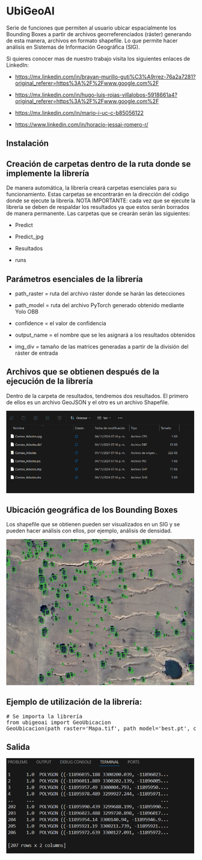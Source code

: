 # UbiGeoAI


Serie de funciones que permiten al usuario ubicar espacialmente los Bounding Boxes a partir de archivos georreferenciados (ráster) generando de esta manera, archivos en formato shapefile. Lo que permite hacer análisis en Sistemas de Información Geográfica (SIG).

Si quieres conocer mas de nuestro trabajo visita los siguientes enlaces de LinkedIn:

- https://mx.linkedin.com/in/brayan-murillo-guti%C3%A9rrez-76a2a7281?original_referer=https%3A%2F%2Fwww.google.com%2F

- https://mx.linkedin.com/in/hugo-luis-rojas-villalobos-5918661a4?original_referer=https%3A%2F%2Fwww.google.com%2F

- https://mx.linkedin.com/in/mario-i-uc-c-b85056122

- https://www.linkedin.com/in/horacio-jessai-romero-r/

## Instalación

## Creación de carpetas dentro de la ruta donde se implemente la librería  

De manera automática, la librería creará carpetas esenciales para su funcionamiento. Estas carpetas se encontrarán en la dirección del código donde se ejecute la librería. NOTA IMPORTANTE: cada vez que se ejecute la librería se deben de respaldar los resultados ya que estos serán borrados de manera permanente. Las carpetas que se crearán serán las siguientes:

- Predict

- Predict_jpg

- Resultados

- runs  

## Parámetros esenciales de la librería  

- path_raster = ruta del archivo ráster donde se harán las detecciones    

- path_model = ruta del archivo PyTorch generado obtenido mediante Yolo OBB 

- confidence = el valor de confidencia

- output_name = el nombre que se les asignará a los resultados obtenidos

- img_div = tamaño de las matrices generadas a partir de la división del ráster de entrada

## Archivos que se obtienen después de la ejecución de la librería 

Dentro de la carpeta de resultados, tendremos dos resultados. El primero de ellos es un archivo GeoJSON y el otro es un archivo Shapefile.

<img src="Figuras/Resultados 1.png?raw=true" alt="Ejemplo de salida" style="max-width: 500px;">

## Ubicación geográfica de los Bounding Boxes

Los shapefile que se obtienen pueden ser visualizados en un SIG y se pueden hacer análisis con ellos, por ejemplo, análisis de densidad.

<img src="Figuras/Resultados2.png?raw=true" alt="Ejemplo de salida" style="max-width: 500px;">

## Ejemplo de utilización de la librería:
<pre># Se importa la librería 
from ubigeoai import GeoUbicacion
GeoUbicacion(path_raster='Mapa.tif', path_model='best.pt', confidence=0.2, output_name='Deteccion.shp', img_div=540)
</pre>

## Salida

<img src="Resultados3.png?raw=true" alt="Ejemplo de salida" style="max-width: 500px;">
